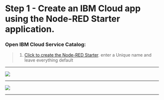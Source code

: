  # Step 1 - Create an IBM Cloud app using the Node-RED Starter application.



### Open IBM Cloud Service Catalog:

> 1. [Click to create the Node-RED Starter](https://cloud.ibm.com/developer/appservice/starter-kits/nodered).
enter a Unique name and leave everything default

<hr>

![](../img/node-red-catalog.png)

<hr>



![](../img/node-red-running-instance.png)

<hr>


